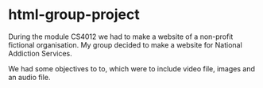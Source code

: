 # html-group-project
During the module CS4012 we had to make a website of a non-profit fictional organisation. My group decided to make a website for National Addiction Services.

We had some objectives to to, which were to include video file, images and an audio file.

